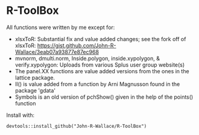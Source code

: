 R-ToolBox
============================

All functions were written by me except for:

- xlsxToR: Substantial fix and value added changes; see the fork off of xlsxToR: https://gist.github.com/John-R-Wallace/3eab07a93877e87ec968
- mvnorm, dmulti.norm, Inside.polygon, inside.xypolygon, & verify.xypolygon: Uploads from various Splus user group website(s)
- The panel.XX functions are value added versions from the ones in the lattice package.
- ll() is value added from a function by Arni Magnusson found in the package 'gdata'
- Symbols is an old version of pchShow() given in the help of the points() function
 


Install with:

    devtools::install_github("John-R-Wallace/R-ToolBox")
